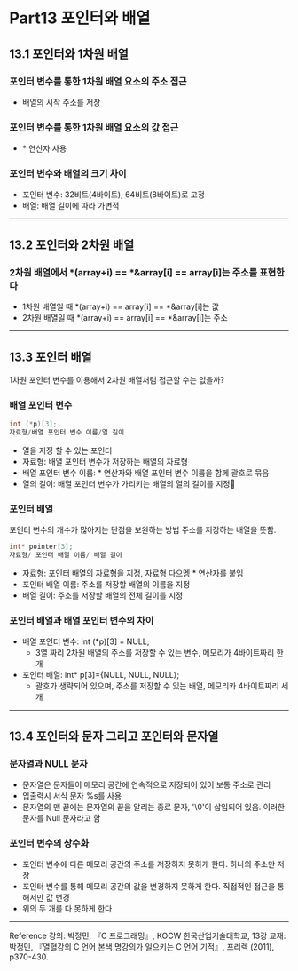 # Part13 포인터와 배열

## 13.1 포인터와 1차원 배열

### 포인터 변수를 통한 1차원 배열 요소의 주소 접근

- 배열의 시작 주소를 저장

### 포인터 변수를 통한 1차원 배열 요소의 값 접근

- \* 연산자 사용

### 포인터 변수와 배열의 크기 차이

- 포인터 변수: 32비트(4바이트), 64비트(8바이트)로 고정
- 배열: 배열 길이에 따라 가변적

---

## 13.2 포인터와 2차원 배열

### 2차원 배열에서 \*(array+i) == \*&array[i] == array[i]는 주소를 표현한다

- 1차원 배열일 때 \*(array+i) == array[i] == \*&array[i]는 값
- 2차원 배열일 때 \*(array+i) == array[i] == \*&array[i]는 주소

---

## 13.3 포인터 배열

1차원 포인터 변수를 이용해서 2차원 배열처럼 접근할 수는 없을까?

### 배열 포인터 변수

```c
int (*p)[3];
자료형/배열 포인터 변수 이름/열 길이
```

- 열을 지정 할 수 있는 포인터
- 자료형: 배열 포인터 변수가 저장하는 배열의 자료형
- 배열 포인터 변수 이름: \* 연산자와 배열 포인터 변수 이름을 함께 괄호로 묶음
- 열의 길이: 배열 포인터 변수가 가리키는 배열의 열의 길이를 지정

### 포인터 배열

포인터 변수의 개수가 많아지는 단점을 보완하는 방법
주소를 저장하는 배열을 뜻함.

```c
int* pointer[3];
자료형/ 포인터 배열 이름/ 배열 길이
```

- 자료형: 포인터 배열의 자료형을 지정, 자료형 다으멩 \* 연산자를 붙임
- 포인터 배열 이름: 주소를 저장할 배열의 이름을 지정
- 배열 길이: 주소를 저장할 배열의 전체 길이를 지정

### 포인터 배열과 배열 포인터 변수의 차이

- 배열 포인터 변수: int (\*p)[3] = NULL;
  - 3열 짜리 2차원 배열의 주소를 저장할 수 있는 변수, 메모리가 4바이트짜리 한 개
- 포인터 배열: int\* p[3]={NULL, NULL, NULL};
  - 괄호가 생략되어 있으며, 주소를 저장할 수 있는 배열, 메모리카 4바이트짜리 세 개

---

## 13.4 포인터와 문자 그리고 포인터와 문자열

### 문자열과 NULL 문자

- 문자열은 문자들이 메모리 공간에 연속적으로 저장되어 있어 보통 주소로 관리
- 입출력시 서식 문자 %s를 사용
- 문자열의 맨 끝에는 문자열의 끝을 알리는 종료 문자, '\0'이 삽입되어 있음. 이러한 문자를 Null 문자라고 함

### 포인터 변수의 상수화

- 포인터 변수에 다른 메모리 공간의 주소를 저장하지 못하게 한다. 하나의 주소만 저장
- 포인터 변수를 통해 메모리 공간의 값을 변경하지 못하게 한다. 직접적인 접근을 통해서만 값 변경
- 위의 두 개를 다 못하게 한다

---

Reference
강의: 박정민, 『C 프로그래밍』, KOCW 한국산업기술대학교, 13강
교재: 박정민, 『열혈강의 C 언어 본색 명강의가 일으키는 C 언어 기적』, 프리렉 (2011), p370-430.
